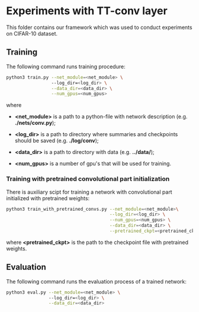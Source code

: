 # Experiments with TT-conv layer

This folder contains our framework which was used to conduct experiments on CIFAR-10 dataset. 

## Training

The following command runs training procedure:

```bash
python3 train.py --net_module=<net_module> \ 
                 --log_dir=<log_dir> \
                 --data_dir=<data_dir> \
                 --num_gpus=<num_gpus>
```

where
* **<net_module>** is a path to a python-file with network description (e.g.  **./nets/conv.py**);


* **<log_dir>** is a path to directory where summaries and checkpoints should be saved (e.g. **./log/conv**);

* **<data_dir>** is a path to directory with data (e.g. **../data/**);


* **<num_gpus>** is a number of gpu's that will be used for training.

### Training with pretrained convolutional part initialization

There is auxiliary scipt for training a network with convolutional part initialized with pretrained weights:

```bash
python3 train_with_pretrained_convs.py --net_module=<net_module>\
                                       --log_dir=<log_dir> \
                                       --num_gpus=<num_gpus> \
                                       --data_dir=<data_dir> \
                                       --pretrained_ckpt=<pretrained_ckpt>
```

where **<pretrained_ckpt>** is the path to the checkpoint file with pretrained weights.

## Evaluation

The following command runs the evaluation process of a trained network:

```bash
python3 eval.py --net_module=<net_module> \ 
                --log_dir=<log_dir> \
                --data_dir=<data_dir>
```



